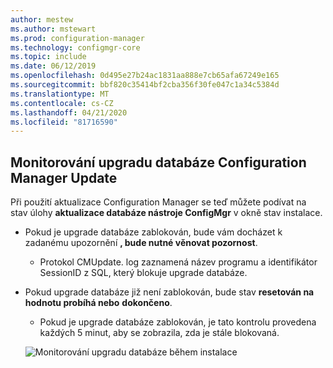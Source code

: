 ```yaml
---
author: mestew
ms.author: mstewart
ms.prod: configuration-manager
ms.technology: configmgr-core
ms.topic: include
ms.date: 06/12/2019
ms.openlocfilehash: 0d495e27b24ac1831aa888e7cb65afa67249e165
ms.sourcegitcommit: bbf820c35414bf2cba356f30fe047c1a34c5384d
ms.translationtype: MT
ms.contentlocale: cs-CZ
ms.lasthandoff: 04/21/2020
ms.locfileid: "81716590"
---
```

## <a name="configuration-manager-update-database-upgrade-monitoring"></a>Monitorování upgradu databáze Configuration Manager Update

Při použití aktualizace Configuration Manager se teď můžete podívat na stav úlohy **aktualizace databáze nástroje ConfigMgr** v okně stav instalace.

- Pokud je upgrade databáze zablokován, bude vám docházet k zadanému upozornění **, bude nutné věnovat pozornost**.
   - Protokol CMUpdate. log zaznamená název programu a identifikátor SessionID z SQL, který blokuje upgrade databáze.
- Pokud upgrade databáze již není zablokován, bude stav **resetován na hodnotu probíhá nebo** **dokončeno**.
   - Pokud je upgrade databáze zablokován, je tato kontrolu provedena každých 5 minut, aby se zobrazila, zda je stále blokovaná.

   ![Monitorování upgradu databáze během instalace](../../media/4200581-database-upgrade-monitoring.png)


